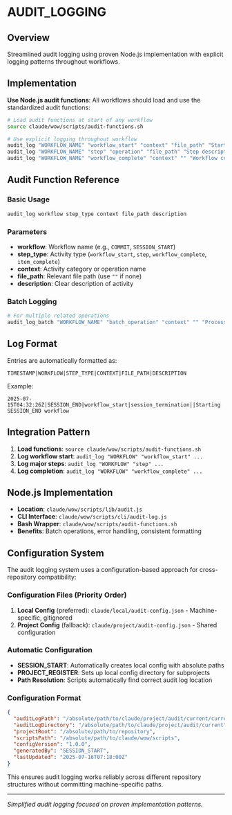 # AUDIT_LOGGING

## Overview
Streamlined audit logging using proven Node.js implementation with explicit logging patterns throughout workflows.

## Implementation
**Use Node.js audit functions**: All workflows should load and use the standardized audit functions:

```bash
# Load audit functions at start of any workflow
source claude/wow/scripts/audit-functions.sh

# Use explicit logging throughout workflow
audit_log "WORKFLOW_NAME" "workflow_start" "context" "file_path" "Starting workflow description"
audit_log "WORKFLOW_NAME" "step" "operation" "file_path" "Step description"
audit_log "WORKFLOW_NAME" "workflow_complete" "context" "" "Workflow completed successfully"
```

## Audit Function Reference

### Basic Usage
```bash
audit_log workflow step_type context file_path description
```

### Parameters
- **workflow**: Workflow name (e.g., `COMMIT`, `SESSION_START`) 
- **step_type**: Activity type (`workflow_start`, `step`, `workflow_complete`, `item_complete`)
- **context**: Activity category or operation name
- **file_path**: Relevant file path (use `""` if none)
- **description**: Clear description of activity

### Batch Logging
```bash
# For multiple related operations
audit_log_batch "WORKFLOW_NAME" "batch_operation" "context" "" "Processed 5 tasks successfully"
```

## Log Format
Entries are automatically formatted as:
```
TIMESTAMP|WORKFLOW|STEP_TYPE|CONTEXT|FILE_PATH|DESCRIPTION
```

Example:
```
2025-07-15T04:32:26Z|SESSION_END|workflow_start|session_termination||Starting SESSION_END workflow
```

## Integration Pattern
1. **Load functions**: `source claude/wow/scripts/audit-functions.sh`
2. **Log workflow start**: `audit_log "WORKFLOW" "workflow_start" ...`
3. **Log major steps**: `audit_log "WORKFLOW" "step" ...`
4. **Log completion**: `audit_log "WORKFLOW" "workflow_complete" ...`

## Node.js Implementation
- **Location**: `claude/wow/scripts/lib/audit.js`
- **CLI Interface**: `claude/wow/scripts/cli/audit-log.js`
- **Bash Wrapper**: `claude/wow/scripts/audit-functions.sh`
- **Benefits**: Batch operations, error handling, consistent formatting

## Configuration System
The audit logging system uses a configuration-based approach for cross-repository compatibility:

### Configuration Files (Priority Order)
1. **Local Config** (preferred): `claude/local/audit-config.json` - Machine-specific, gitignored
2. **Project Config** (fallback): `claude/project/audit-config.json` - Shared configuration

### Automatic Configuration
- **SESSION_START**: Automatically creates local config with absolute paths
- **PROJECT_REGISTER**: Sets up local config directory for subprojects
- **Path Resolution**: Scripts automatically find correct audit log location

### Configuration Format
```json
{
  "auditLogPath": "/absolute/path/to/claude/project/audit/current/current.log",
  "auditLogDirectory": "/absolute/path/to/claude/project/audit/current",
  "projectRoot": "/absolute/path/to/repository",
  "scriptsPath": "/absolute/path/to/claude/wow/scripts",
  "configVersion": "1.0.0",
  "generatedBy": "SESSION_START",
  "lastUpdated": "2025-07-16T07:18:00Z"
}
```

This ensures audit logging works reliably across different repository structures without committing machine-specific paths.

---

*Simplified audit logging focused on proven implementation patterns.*